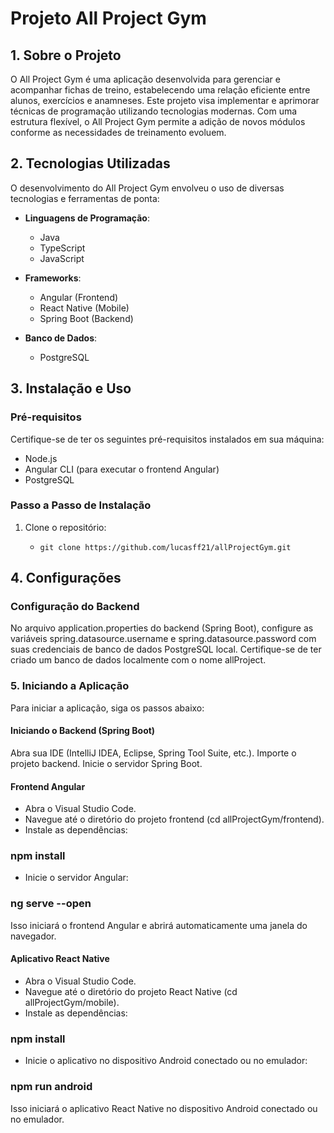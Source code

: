 # Projeto All Project Gym

## 1. Sobre o Projeto

O All Project Gym é uma aplicação desenvolvida para gerenciar e acompanhar fichas de treino, estabelecendo uma relação eficiente entre alunos, exercícios e anamneses. Este projeto visa implementar e aprimorar técnicas de programação utilizando tecnologias modernas. Com uma estrutura flexível, o All Project Gym permite a adição de novos módulos conforme as necessidades de treinamento evoluem.

## 2. Tecnologias Utilizadas

O desenvolvimento do All Project Gym envolveu o uso de diversas tecnologias e ferramentas de ponta:

- **Linguagens de Programação**:
  - Java
  - TypeScript
  - JavaScript

- **Frameworks**:
  - Angular (Frontend)
  - React Native (Mobile)
  - Spring Boot (Backend)

- **Banco de Dados**:
  - PostgreSQL

## 3. Instalação e Uso

### Pré-requisitos

Certifique-se de ter os seguintes pré-requisitos instalados em sua máquina:

- Node.js
- Angular CLI (para executar o frontend Angular)
- PostgreSQL

### Passo a Passo de Instalação

1. Clone o repositório:
   - ```
     git clone https://github.com/lucasff21/allProjectGym.git
     ```
## 4. Configurações

### Configuração do Backend

No arquivo application.properties do backend (Spring Boot), configure as variáveis spring.datasource.username e spring.datasource.password com suas credenciais de banco de dados PostgreSQL local.
Certifique-se de ter criado um banco de dados localmente com o nome allProject.

### 5. Iniciando a Aplicação

Para iniciar a aplicação, siga os passos abaixo:

#### Iniciando o Backend (Spring Boot)

Abra sua IDE (IntelliJ IDEA, Eclipse, Spring Tool Suite, etc.).
Importe o projeto backend.
Inicie o servidor Spring Boot.

#### Frontend Angular

- Abra o Visual Studio Code.
- Navegue até o diretório do projeto frontend (cd allProjectGym/frontend).
- Instale as dependências:
 ### npm install
- Inicie o servidor Angular:
###  ng serve --open

  Isso iniciará o frontend Angular e abrirá automaticamente uma janela do navegador.

#### Aplicativo React Native

- Abra o Visual Studio Code.
- Navegue até o diretório do projeto React Native (cd allProjectGym/mobile).
- Instale as dependências:
 ### npm install
- Inicie o aplicativo no dispositivo Android conectado ou no emulador:
 ### npm run android

  Isso iniciará o aplicativo React Native no dispositivo Android conectado ou no emulador.


